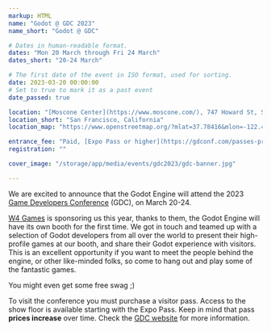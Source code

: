 ```yaml
---
markup: HTML
name: "Godot @ GDC 2023"
name_short: "Godot @ GDC"

# Dates in human-readable format.
dates: "Mon 20 March through Fri 24 March"
dates_short: "20-24 March"

# The first date of the event in ISO format, used for sorting.
date: 2023-03-20 00:00:00
# Set to true to mark it as a past event
date_passed: true

location: "[Moscone Center](https://www.moscone.com/), 747 Howard St, San Francisco, CA 94103, USA"
location_short: "San Francisco, California"
location_map: "https://www.openstreetmap.org/?mlat=37.78416&mlon=-122.40031#map=18/37.78416/-122.40031&layers=N"

entrance_fee: "Paid, [Expo Pass or higher](https://gdconf.com/passes-prices) required"
registration: ""

cover_image: "/storage/app/media/events/gdc2023/gdc-banner.jpg"

---
```


<p>
	We are excited to announce that the Godot Engine will attend the 2023 <a href="https://gdconf.com/">Game
	Developers Conference</a> (GDC), on March 20-24.
</p>

<p>
	<a href="https://w4games.com/">W4 Games</a> is sponsoring us this year, thanks to them, the Godot Engine will
	have its own booth for the first time. We got in touch and teamed up with a selection of Godot developers from
	all over the world to present their high-profile games at our booth, and share their Godot experience with
	visitors. This is an excellent opportunity if you want to meet the people behind the engine, or other
	like-minded folks, so come to hang out and play some of the fantastic games.
</p>

<p>You might even get some free swag ;)</p>

<p>
	To visit the conference you must purchase a visitor pass. Access to the show floor is available starting with
	the Expo Pass. Keep in mind that pass <strong>prices increase</strong> over time. Check the
	<a href="https://gdconf.com/passes-prices">GDC website</a> for more information.
</p>
